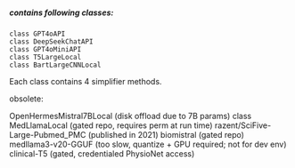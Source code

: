 ##### contains following classes:

```
class GPT4oAPI
class DeepSeekChatAPI
class GPT4oMiniAPI
class T5LargeLocal
class BartLargeCNNLocal

```

Each class contains 4 simplifier methods.

obsolete:

OpenHermesMistral7BLocal (disk offload due to 7B params)
class MedLlamaLocal (gated repo, requires perm at run time)
razent/SciFive-Large-Pubmed_PMC (published in 2021)
biomistral (gated repo)
medllama3-v20-GGUF (too slow, quantize + GPU required; not for dev env)
clinical-T5 (gated, credentialed PhysioNet access)
